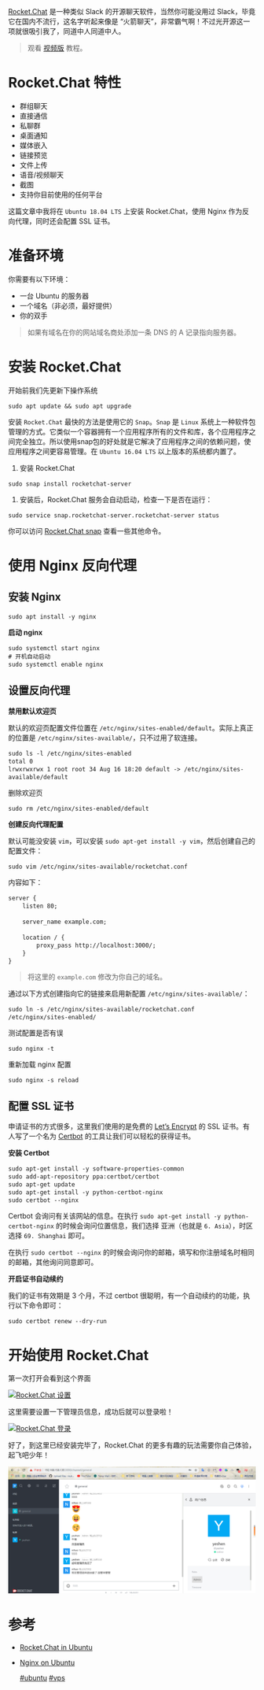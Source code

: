 [Rocket.Chat](https://github.com/RocketChat/Rocket.Chat) 是一种类似 Slack 的开源聊天软件，当然你可能没用过 Slack，毕竟它在国内不流行，这名字听起来像是 “火箭聊天”，非常霸气啊！不过光开源这一项就很吸引我了，同道中人同道中人。

> 观看 [视频版](https://www.youtube.com/watch?v=iaAot5K2sps) 教程。

# Rocket.Chat 特性

- 群组聊天
- 直接通信
- 私聊群
- 桌面通知
- 媒体嵌入
- 链接预览
- 文件上传
- 语音/视频聊天
- 截图
- 支持你目前使用的任何平台

这篇文章中我将在 `Ubuntu 18.04 LTS` 上安装 Rocket.Chat，使用 Nginx 作为反向代理，同时还会配置 SSL 证书。

# 准备环境

你需要有以下环境：

- 一台 Ubuntu 的服务器
- 一个域名（非必须，最好提供）
- 你的双手

> 如果有域名在你的网站域名商处添加一条 DNS 的 A 记录指向服务器。

# 安装 Rocket.Chat

开始前我们先更新下操作系统

```
sudo apt update && sudo apt upgrade

```

安装 `Rocket.Chat` 最快的方法是使用它的 `Snap`。`Snap` 是 `Linux` 系统上一种软件包管理的方式。它类似一个容器拥有一个应用程序所有的文件和库，各个应用程序之间完全独立。所以使用snap包的好处就是它解决了应用程序之间的依赖问题，使应用程序之间更容易管理。在 `Ubuntu 16.04 LTS` 以上版本的系统都内置了。

1. 安装 Rocket.Chat

```
sudo snap install rocketchat-server

```

1. 安装后，Rocket.Chat 服务会自动启动，检查一下是否在运行：

```
sudo service snap.rocketchat-server.rocketchat-server status

```

你可以访问 [Rocket.Chat snap](https://rocket.chat/docs/installation/manual-installation/ubuntu/snaps/) 查看一些其他命令。

# 使用 Nginx 反向代理

## 安装 Nginx

```
sudo apt install -y nginx

```

**启动 nginx**

```
sudo systemctl start nginx
# 开机自动启动
sudo systemctl enable nginx

```

## 设置反向代理

**禁用默认欢迎页**

默认的欢迎页配置文件位置在 `/etc/nginx/sites-enabled/default`。实际上真正的位置是 `/etc/nginx/sites-available/`，只不过用了软连接。

```
sudo ls -l /etc/nginx/sites-enabled
total 0
lrwxrwxrwx 1 root root 34 Aug 16 18:20 default -> /etc/nginx/sites-available/default

```

删除欢迎页

```
sudo rm /etc/nginx/sites-enabled/default

```

**创建反向代理配置**

默认可能没安装 `vim`，可以安装 `sudo apt-get install -y vim`，然后创建自己的配置文件：

```
sudo vim /etc/nginx/sites-available/rocketchat.conf

```

内容如下：

```
server {
    listen 80;

    server_name example.com;

    location / {
        proxy_pass http://localhost:3000/;
    }
}

```

> 将这里的 `example.com` 修改为你自己的域名。

通过以下方式创建指向它的链接来启用新配置 `/etc/nginx/sites-available/`：

```
sudo ln -s /etc/nginx/sites-available/rocketchat.conf /etc/nginx/sites-enabled/

```

测试配置是否有误

```
sudo nginx -t

```

重新加载 nginx 配置

```
sudo nginx -s reload

```

## 配置 SSL 证书

申请证书的方式很多，这里我们使用的是免费的 [Let’s Encrypt](https://letsencrypt.org/) 的 SSL 证书。有人写了一个名为 [Certbot](https://certbot.eff.org/) 的工具让我们可以轻松的获得证书。

**安装 Certbot**

```
sudo apt-get install -y software-properties-common
sudo add-apt-repository ppa:certbot/certbot
sudo apt-get update
sudo apt-get install -y python-certbot-nginx
sudo certbot --nginx

```

Certbot 会询问有关该网站的信息。在执行 `sudo apt-get install -y python-certbot-nginx` 的时候会询问位置信息，我们选择 亚洲（也就是 `6. Asia`），时区选择 `69. Shanghai` 即可。

在执行 `sudo certbot --nginx` 的时候会询问你的邮箱，填写和你注册域名时相同的邮箱，其他询问同意即可。

**开启证书自动续约**

我们的证书有效期是 3 个月，不过 certbot 很聪明，有一个自动续约的功能，执行以下命令即可：

```
sudo certbot renew --dry-run

```

# 开始使用 Rocket.Chat

第一次打开会看到这个界面

[![Rocket.Chat 设置](https://blog-biezhi-me-1251171175.cos.ap-shanghai.myqcloud.com/public/images/2018/11/rocketchat01.png)](https://blog-biezhi-me-1251171175.cos.ap-shanghai.myqcloud.com/public/images/2018/11/rocketchat01.png)

这里需要设置一下管理员信息，成功后就可以登录啦！

[![Rocket.Chat 登录](https://blog-biezhi-me-1251171175.cos.ap-shanghai.myqcloud.com/public/images/2018/11/rocketchat02.png)](https://blog-biezhi-me-1251171175.cos.ap-shanghai.myqcloud.com/public/images/2018/11/rocketchat02.png)

好了，到这里已经安装完毕了，Rocket.Chat 的更多有趣的玩法需要你自己体验，起飞吧少年！



![](https://raw.githubusercontent.com/mukeyeshen/picos/master/img/20191024205713.png)



# 参考

- [Rocket.Chat in Ubuntu](https://rocket.chat/docs/installation/manual-installation/ubuntu/)
- [Nginx on Ubuntu](https://certbot.eff.org/lets-encrypt/ubuntuxenial-nginx.html)

  [#ubuntu](https://blog.biezhi.me/tags.html#ubuntu)  [#vps](https://blog.biezhi.me/tags.html#vps) 